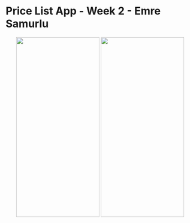 <h1>
  Price List App - Week 2 - Emre Samurlu
</h1>
<p float="left" align="center">
  <img src="https://media.giphy.com/media/hNqw42GqtExpMtQTaG/giphy.gif" width="222" height="480" />
  <img src="https://media.giphy.com/media/1TnbGt3ykEbuqEUX9a/giphy.gif" width="222" height="480" />
</p>

